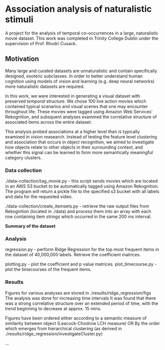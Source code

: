 # Association analysis of naturalistic stimuli

A project for the analysis of temporal co-occurrences in a large, naturalistic movie dataset. This work was completed in Trinity College Dublin under the supervision of Prof. Rhodri Cusack.

## Motivation
Many large and curated datasets are unnaturalistic and contain specifically designed, esoteric subclasses. In order to better understand human cognition using models of vision and learning (e.g. deep neural networks) more naturalistic datasets are required.

In this work, we were interested in generating a visual dataset with preserved *temporal* structure. We chose 100 live action movies which contained typical scenarios and visual scenes that one may encounter throughout life. These movies were tagged using Amazon Web Services' Rekognition, and subsquent analyses examined the correlative structure of associated items across the entire dataset.

This analysis probed associations at a higher level than is typically examined in vision reasearch. Instead of testing the feature level clustering and association that occurs in object recognition, we aimed to investigate how objects relate to other objects in their surrounding context, and whether this signal can be learned to form more semantically meaningful category clusters.

### Data collection

./data-collection/tag_movie.py - this script sends movies which are located in an AWS S3 bucket to be automatically tagged using Amazon Rekognition. The program will return a pickle file to the specified s3 bucket with all labels and data for the requested video.

./data-collection/create_itemsets.py - retrieve the raw output files from Rekognition (located in ./data) and process them into an array with each row containing item strings which occurred in the same 200 ms interval. 

**Summary of the dataset**


### Analysis

regression.py - perform Ridge Regression for the top most frequent items in the dataset of 40,000,000 labels. Retrieve the coefficient matrices.

plotting.py - plot the coefficient and p value matrices.
plot_timecourse.py - plot the timecourses of the frequent items.

### Results
Figures for various analyses are stored in ./results/ridge_regression/figs
The analysis was done for increasing time intervals
It was found that there was a strong correlative structure over an extended period of time, with the trend beginning to decrease at approx. 15 mins.

Figures have been ordered either according to a semantic measure of similarity between object (Leacock-Chodrow LCH measure)
OR
By the order which emerges from hierarchical clustering (as derived in ./results/ridge_regression/investigateCluster.py)


...
